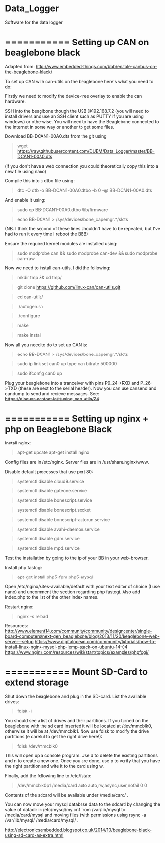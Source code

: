 Data_Logger
===========

Software for the data logger


===========
Setting up CAN on beaglebone black
===========
Adapted from: http://www.embedded-things.com/bbb/enable-canbus-on-the-beaglebone-black/

To set up CAN with can-utils on the beaglebone here's what you need to do:

Firstly we need to modify the device-tree overlay to enable the can hardware.

SSH into the beaglbone though the USB @192.168.7.2 (you will need to install drivers and use an SSH client such as PUTTY if you are using windows) or otherwise. You will need to have the Beaglebone connected to the internet in some way or another to get some files.

Download BB-DCAN1-00A0.dts from the git using

> wget https://raw.githubusercontent.com/DUEM/Data_Logger/master/BB-DCAN1-00A0.dts

(if you don't have a web connection you could theoretically copy this into a new file using nano)

Compile this into a dtbo file using:

> dtc -O dtb -o BB-DCAN1-00A0.dtbo -b 0 -@ BB-DCAN1-00A0.dts

And enable it using:

> sudo cp BB-DCAN1-00A0.dtbo /lib/firmware

> echo BB-DCAN1 > /sys/devices/bone_capemgr.*/slots

(NB. I think the second of these lines shouldn't have to be repeated, but I've had to run it every time I reboot the BBB)

Ensure the required kernel modules are installed using:

> sudo modprobe can && sudo modprobe can-dev && sudo modprobe can-raw

Now we need to install can-utils, I did the following:

> mkdir tmp && cd tmp/

> git clone https://github.com/linux-can/can-utils.git

> cd can-utils/

> ./autogen.sh

> ./configure

> make

> make install

Now all you need to do to set up CAN is:

> echo BB-DCAN1 > /sys/devices/bone_capemgr.*/slots

> sudo ip link set can0 up type can bitrate 500000

> sudo ifconfig can0 up

Plug your beaglebone into a tranceiver with pins P9_24->RXD and P_26->TXD (these are next to the serial header). Now you can use cansend and candump to send and recieve messages. See: https://discuss.cantact.io/t/using-can-utils/24

===========
Setting up nginx + php on Beaglebone Black
===========

Install nginx:

> apt-get update
> apt-get install nginx

Config files are in /etc/nginx. Server files are in /usr/share/nginx/www.

Disable default processes that use port 80:

> systemctl disable cloud9.service

> systemctl disable gateone.service

> systemctl disable bonescript.service

> systemctl disable bonescript.socket

> systemctl disable bonescript-autorun.service

> systemctl disable avahi-daemon.service

> systemctl disable gdm.service

> systemctl disable mpd.service

Test the installation by going to the ip of your BB in your web-browser.

Install php fastcgi:

> apt-get install php5-fpm php5-mysql

Open /etc/nginx/sites-available/default with your text editor of choice (I use nano) and uncomment the section regarding php fastcgi. Also add index.php to the list of the other index names.

Restart nginx:

> nginx -s reload

Resources:
http://www.element14.com/community/community/designcenter/single-board-computers/next-gen_beaglebone/blog/2013/11/20/beaglebone-web-server--setup
https://www.digitalocean.com/community/tutorials/how-to-install-linux-nginx-mysql-php-lemp-stack-on-ubuntu-14-04
https://www.nginx.com/resources/wiki/start/topics/examples/phpfcgi/

===========
Mount SD-Card to extend storage
===========

Shut down the beaglebone and plug in the SD-card. List the available drives:

> fdisk -l

You should see a list of drives and their partitions. If you turned on the beaglebone with the sd card inserted it will be located at /dev/mmcblk0, otherwise it will be at /dev/mmcblk1. Now use fdisk to modify the drive partitions (e careful to get the right drive here!):

> fdisk /dev/mmcblk0

This will open up a console program. Use d to delete the existing partitions and n to create a new one. Once you are done, use p to verify that you have the right partition and wite it to the card using w.

Finally, add the following line to /etc/fstab:

> /dev/mmcblk0p1    /media/card     auto     auto,rw,async,user,nofail  0  0

Contents of the sdcard will be available under /media/card/ .

You can now move your mysql database data to the sdcard by changing the value of datadir in /etc/mysql/my.cnf from /var/lib/mysql to /media/card/mysql and moving files (with permissions using rsync -a /var/lib/mysql/ /media/card/mysql/ .

http://electronicsembedded.blogspot.co.uk/2014/10/beaglebone-black-using-sd-card-as-extra.html

